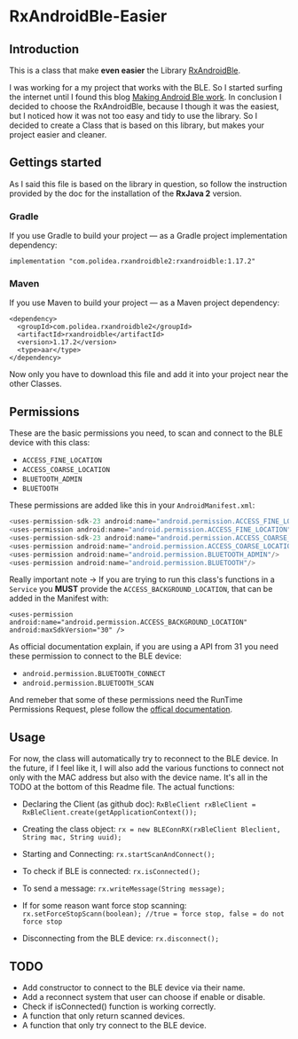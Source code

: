 # RxAndroidBle-Easier

## Introduction
This is a class that make **even easier** the Library [RxAndroidBle](https://github.com/dariuszseweryn/RxAndroidBle "RxAndroidBle"). 

I was working for a my project that works with the BLE. So I started surfing the internet until I found this blog [Making Android Ble work](https://medium.com/@martijn.van.welie/making-android-ble-work-part-1-a736dcd53b02 "Making Android Ble work"). In conclusion I decided to choose the RxAndroidBle, because I though it was the easiest, but I noticed how it was not too easy and tidy to use the library. So I decided to create a Class that is based on this library, but makes your project easier and cleaner.

## Gettings started
As I said this file is based on the library in question, so follow the instruction provided by the doc for the installation of the **RxJava 2** version.

### Gradle
If you use Gradle to build your project — as a Gradle project implementation dependency:
```
implementation "com.polidea.rxandroidble2:rxandroidble:1.17.2"
```

### Maven
If you use Maven to build your project — as a Maven project dependency:
```
<dependency>
  <groupId>com.polidea.rxandroidble2</groupId>
  <artifactId>rxandroidble</artifactId>
  <version>1.17.2</version>
  <type>aar</type>
</dependency>
```

Now only you have to download this file and add it into your project near the other Classes.

## Permissions
These are the basic permissions you need, to scan and connect to the BLE device with this class:
- `ACCESS_FINE_LOCATION`
- `ACCESS_COARSE_LOCATION`
- `BLUETOOTH_ADMIN`
- `BLUETOOTH`

These permissions are added like this in your `AndroidManifest.xml`:
```java
<uses-permission-sdk-23 android:name="android.permission.ACCESS_FINE_LOCATION" tools:node="remove" />
<uses-permission android:name="android.permission.ACCESS_FINE_LOCATION" />
<uses-permission-sdk-23 android:name="android.permission.ACCESS_COARSE_LOCATION" tools:node="remove" />
<uses-permission android:name="android.permission.ACCESS_COARSE_LOCATION" />
<uses-permission android:name="android.permission.BLUETOOTH_ADMIN"/>
<uses-permission android:name="android.permission.BLUETOOTH"/>
```
Really important note -> If you are trying to run this class's functions in a `Service` you **MUST** provide the `ACCESS_BACKGROUND_LOCATION`, that can be added in the Manifest with:
```
<uses-permission android:name="android.permission.ACCESS_BACKGROUND_LOCATION" android:maxSdkVersion="30" />
```

As official documentation explain, if you are using a API from 31 you need these permission to connect to the BLE device:
- `android.permission.BLUETOOTH_CONNECT`
- `android.permission.BLUETOOTH_SCAN`

And remeber that some of these permissions need the RunTime Permissions Request, plese follow the [offical documentation](https://developer.android.com/training/permissions/requesting "offical documentation").


## Usage

For now, the class will automatically try to reconnect to the BLE device. In the future, if I feel like it, I will also add the various functions to connect not only with the MAC address but also with the device name. It's all in the TODO at the bottom of this Readme file.
The actual functions:

- Declaring the Client (as github doc):
`RxBleClient rxBleClient = RxBleClient.create(getApplicationContext());`

- Creating the class object:
`rx = new BLEConnRX(rxBleClient Bleclient, String mac, String uuid);`

- Starting and Connecting:
`rx.startScanAndConnect();`

- To check if BLE is connected:
`rx.isConnected();`

- To send a message:
`rx.writeMessage(String message);`

- If for some reason want force stop scanning:
`rx.setForceStopScann(boolean); //true = force stop, false = do not force stop`

- Disconnecting from the BLE device:
`rx.disconnect();`

## TODO
- Add constructor to connect to the BLE device via their name.
- Add a reconnect system that user can choose if enable or disable.
- Check if isConnected() function is working correctly.
- A function that only return scanned devices.
- A function that only try connect to the BLE device.










